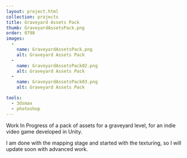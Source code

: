 ```yaml
---
layout: project.html
collection: projects
title: Graveyard Assets Pack
thumb: GraveyardAssetsPack.png
order: 0798
images:
  -
    name: GraveyardAssetsPack.png
    alt: Graveyard Assets Pack
  -
    name: GraveyardAssetsPack02.png
    alt: Graveyard Assets Pack
  -
    name: GraveyardAssetsPack03.png
    alt: Graveyard Assets Pack

tools:
  - 3dsmax
  - photoshop
---
```


Work In Progress of a pack of assets for a graveyard level, for an indie
video game developed in Unity.

I am done with the mapping stage and started with the texturing, so I will update soon with advanced work.
